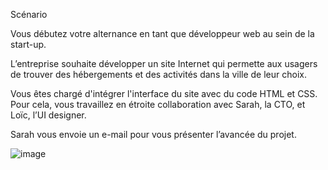 Scénario

Vous débutez votre alternance en tant que développeur web au sein de la start-up. 

L’entreprise souhaite développer un site Internet qui permette aux usagers de trouver des hébergements et des activités dans la ville de leur choix.

Vous êtes chargé d'intégrer l'interface du site avec du code HTML et CSS. Pour cela, vous travaillez en étroite collaboration avec Sarah, la CTO, et Loïc, l’UI designer. 

Sarah vous envoie un e-mail pour vous présenter l’avancée du projet.

![image](https://github.com/user-attachments/assets/dccd92a8-3dbc-4a42-ab08-895caebb04d5)
